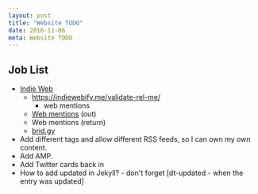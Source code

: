 ```yaml
---
layout: post
title: "Website TODO"
date: 2016-11-06
meta: Website TODO
---
```


## Job List

* [Indie Web](http://indiewebify.me/#send-webmentions)
    * https://indiewebify.me/validate-rel-me/
        * web mentions
    * [Web mentions](https://indieweb.org/Webmention) (out)
    * Web mentions (return)
    * [brid.gy](https://brid.gy/about)
* Add different tags and allow different RSS feeds, so I can own my own content.
* Add AMP.
* Add Twitter cards back in
* How to add updated in Jekyll? - don't forget [dt-updated - when the entry was updated]
